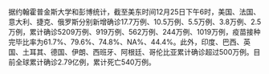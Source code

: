 据约翰霍普金斯大学和彭博统计，截至美东时间12月25日下午6时，美国、法国、意大利、捷克、俄罗斯分别新增确诊17.7万例、10.5万例、5.5万例、3.8万例、2.5万例，累计确诊5209万例、919万例、562万例、244万例、1019万例，疫苗接种完毕比率为61.7%、79.6%、74.8%、NA%、44.4%。此外，印度、巴西、英国、土耳其、德国、伊朗、西班牙、阿根廷、哥伦比亚累计确诊超过500万例。目前全球累计确诊2.79亿例，累计死亡540万例。